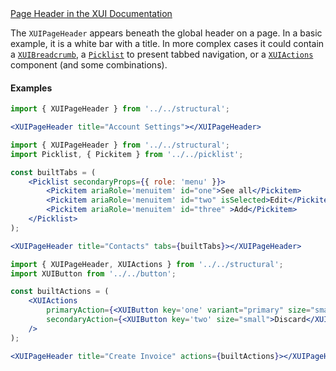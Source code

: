 <div class="xui-margin-vertical">
	<a href="../section-compounds-navigation-page-header.html" isDocLink>Page Header in the XUI Documentation</a>
</div>

The `XUIPageHeader` appears beneath the global header on a page. In a basic example, it is a white bar with a title. In more complex cases it could contain a [`XUIBreadcrumb`](#xuibreadcrumb), a [`Picklist`](#picklist) to present tabbed navigation, or a [`XUIActions`](#actions) component (and some combinations).

#### Examples

```jsx harmony
import { XUIPageHeader } from '../../structural';

<XUIPageHeader title="Account Settings"></XUIPageHeader>
```

```jsx harmony
import { XUIPageHeader } from '../../structural';
import Picklist, { Pickitem } from '../../picklist';

const builtTabs = (
	<Picklist secondaryProps={{ role: 'menu' }}>
		<Pickitem ariaRole='menuitem' id="one">See all</Pickitem>
		<Pickitem ariaRole='menuitem' id="two" isSelected>Edit</Pickitem>
		<Pickitem ariaRole='menuitem' id="three" >Add</Pickitem>
	</Picklist>
);

<XUIPageHeader title="Contacts" tabs={builtTabs}></XUIPageHeader>
```

```jsx harmony
import { XUIPageHeader, XUIActions } from '../../structural';
import XUIButton from '../../button';

const builtActions = (
	<XUIActions
		primaryAction={<XUIButton key='one' variant="primary" size="small">Create</XUIButton>}
		secondaryAction={<XUIButton key='two' size="small">Discard</XUIButton>}
	/>
);

<XUIPageHeader title="Create Invoice" actions={builtActions}></XUIPageHeader>
```
